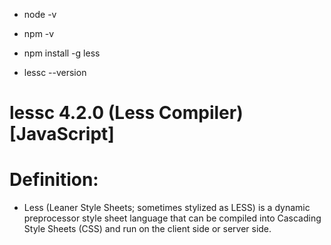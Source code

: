 - node -v
- npm -v

- npm install -g less
- lessc --version
# lessc 4.2.0 (Less Compiler) [JavaScript]

# Definition:

- Less (Leaner Style Sheets; sometimes stylized as LESS) is a dynamic preprocessor style sheet language that can be compiled into Cascading Style Sheets (CSS) and run on the client side or server side.

